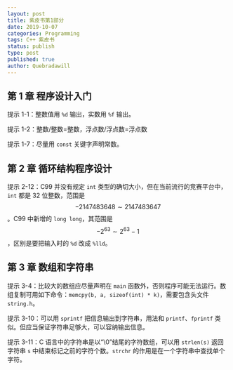 ```yaml
---
layout: post
title: 紫皮书第1部分
date: 2019-10-07
categories: Programming
tags: C++ 紫皮书
status: publish
type: post
published: true
author: Quebradawill
---
```


## 第 1 章 程序设计入门

提示 1-1：整数值用 `%d` 输出，实数用 `%f` 输出。

提示 1-2：整数/整数=整数，浮点数/浮点数=浮点数

提示 1-7：尽量用 `const` 关键字声明常数。

## 第 2 章 循环结构程序设计

提示 2-12：C99 并没有规定 `int` 类型的确切大小，但在当前流行的竞赛平台中，`int` 都是 32 位整数，范围是 $$ -2147483648 \sim 2147483647 $$。C99 中新增的 `long long`，其范围是 $$ -2^{63} \sim 2^{63}-1$$，区别是要把输入时的 `%d` 改成 `%lld`。

## 第 3 章 数组和字符串

提示 3-4：比较大的数组应尽量声明在 `main` 函数外，否则程序可能无法运行。数组复制可用如下命令：`memcpy(b, a, sizeof(int) * k)`，需要包含头文件 `string.h`。

提示 3-10：可以用 `sprintf` 把信息输出到字符串，用法和 `printf`、`fprintf` 类似。但应当保证字符串足够大，可以容纳输出信息。

提示 3-11：C 语言中的字符串是以“\0”结尾的字符数组，可以用 `strlen(s)` 返回字符串 `s` 中结束标记之前的字符个数。`strchr` 的作用是在一个字符串中查找单个字符。





